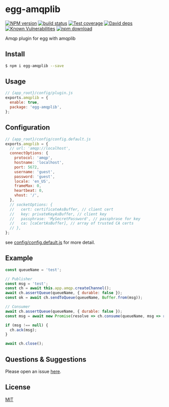 # egg-amqplib

[![NPM version][npm-image]][npm-url]
[![build status][travis-image]][travis-url]
[![Test coverage][codecov-image]][codecov-url]
[![David deps][david-image]][david-url]
[![Known Vulnerabilities][snyk-image]][snyk-url]
[![npm download][download-image]][download-url]

[npm-image]: https://img.shields.io/npm/v/egg-amqplib.svg?style=flat-square
[npm-url]: https://npmjs.org/package/egg-amqplib
[travis-image]: https://img.shields.io/travis/zubincheung/egg-amqplib.svg?style=flat-square
[travis-url]: https://travis-ci.org/zubincheung/egg-amqplib
[codecov-image]: https://img.shields.io/codecov/c/github/zubincheung/egg-amqplib.svg?style=flat-square
[codecov-url]: https://codecov.io/github/zubincheung/egg-amqplib?branch=master
[david-image]: https://img.shields.io/david/zubincheung/egg-amqplib.svg?style=flat-square
[david-url]: https://david-dm.org/zubincheung/egg-amqplib
[snyk-image]: https://snyk.io/test/npm/egg-amqplib/badge.svg?style=flat-square
[snyk-url]: https://snyk.io/test/npm/egg-amqplib
[download-image]: https://img.shields.io/npm/dm/egg-amqplib.svg?style=flat-square
[download-url]: https://npmjs.org/package/egg-amqplib

<!--
Description here.
-->

Amqp plugin for egg with amqplib

## Install

```bash
$ npm i egg-amqplib --save
```

## Usage

```js
// {app_root}/config/plugin.js
exports.amqplib = {
  enable: true,
  package: 'egg-amqplib',
};
```

## Configuration

```js
// {app_root}/config/config.default.js
exports.amqplib = {
  // url: 'amqp://localhost',
  connectOptions: {
    protocol: 'amqp',
    hostname: 'localhost',
    port: 5672,
    username: 'guest',
    password: 'guest',
    locale: 'en_US',
    frameMax: 0,
    heartbeat: 0,
    vhost: '/',
  },
  // socketOptions: {
  //   cert: certificateAsBuffer, // client cert
  //   key: privateKeyAsBuffer, // client key
  //   passphrase: 'MySecretPassword', // passphrase for key
  //   ca: [caCertAsBuffer], // array of trusted CA certs
  // },
};
```

see [config/config.default.js](config/config.default.js) for more detail.

## Example

<!-- example here -->

```js
const queueName = 'test';

// Publisher
const msg = 'test';
const ch = await this.app.amqp.createChannel();
await ch.assertQueue(queueName, { durable: false });
const ok = await ch.sendToQueue(queueName, Buffer.from(msg));

// Consumer
await ch.assertQueue(queueName, { durable: false });
const msg = await new Promise(resolve => ch.consume(queueName, msg => resolve(msg)));

if (msg !== null) {
  ch.ack(msg);
}

await ch.close();
```

## Questions & Suggestions

Please open an issue [here](https://github.com/zubincheung/egg-amqplib/issues).

## License

[MIT](LICENSE)
